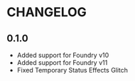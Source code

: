 # CHANGELOG

## 0.1.0

- Added support for Foundry v10 
- Added support for Foundry v11
- Fixed Temporary Status Effects Glitch